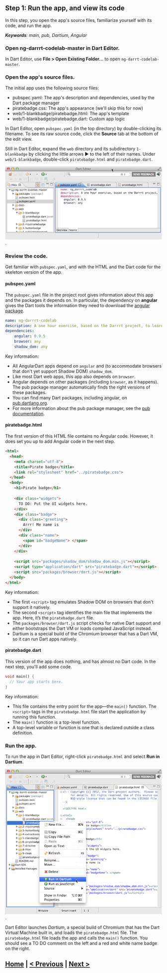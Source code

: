 ## Step 1: Run the app, and view its code

In this step, you open the app's source files, familiarize yourself with its code,
and run the app.

_**Keywords**: main, pub, Dartium, Angular_


### Open ng-darrrt-codelab-master in Dart Editor.

In Dart Editor, use **File > Open Existing Folder...** to open
`ng-darrt-codelab-master`.

### Open the app's source files.

The initial app uses the following source files:
* pubspec.yaml: The app's description and dependencies, used by the Dart package manager
* piratebadge.css: The app's appearance (we'll skip this for now)
* web/1-blankbadge/piratebadge.html: The app's template
* web/1-blankbadge/piratebadge.dart: Custom app logic

In Dart Editor, open `pubspec.yaml` (in the top directory) by
double-clicking its filename.
To see its raw source code,
click the **Source** tab at the bottom of the edit view.

Still in Dart Editor,
expand the `web` directory and its subdirectory `1-blankbadge` by
clicking the little arrows ► to the left of their names.
Under `web/1-blankbadge`,
double-click `piratebadge.html` and `piratebadge.dart`.

![Open 3 source files](img/openfiles.png).

### Review the code.

Get familiar with `pubspec.yaml`, and with the HTML and the Dart code
for the skeleton version of the app.

#### pubspec.yaml

The `pubspec.yaml` file in the project root gives information
about this app and the packages it depends on.
In particular, the dependency on **angular** gives the Dart tools
the information they need to download the
[angular package](https://pub.dartlang.org/packages/angular).

``` yaml
name: ng-darrrt-codelab
description: A one hour exercise, based on the Darrrt project, to learn AngularDart.
dependencies:
    angular: 0.9.5
    browser: any
    shadow_dom: any
```

Key information:

* All AngularDart apps depend on `angular` and
  (to accommodate browsers that don't yet support Shadow DOM) `shadow_dom`.
* Like most Dart web apps, this app also depends on `browser`.
* Angular depends on other packages (including `browser`, as it happens).
  The pub package manager automatically finds the right versions of these packages.
* You can find many Dart packages, including angular,
  on [pub.dartlang.org](http://pub.dartlang.org/).
* For more information about the pub package manager, see the
  [pub documentation](https://www.dartlang.org/tools/pub/).


#### piratebadge.html

The first version of this HTML file contains no Angular code.
However, it does set you up to add Angular code in the next step.

```HTML
<html>
  <head>
    <meta charset="utf-8">
    <title>Pirate badge</title>
    <link rel="stylesheet" href="../piratebadge.css">
  </head>
  <body>
    <h1>Pirate badge</h1>

    <div class="widgets">
      TO DO: Put the UI widgets here.
    </div>
    <div class="badge">
      <div class="greeting">
        Arrr! Me name is
      </div>
      <div class="name">
        <span id="badgeName"> </span>
      </div>
    </div>

    <script src="packages/shadow_dom/shadow_dom.min.js"></script>
    <script type="application/dart" src="piratebadge.dart"></script>
    <script src="packages/browser/dart.js"></script>
  </body>
</html>
```
Key information:
- The first `<script>` tag emulates Shadow DOM on browsers that don't support it natively.
- The second `<script>` tag identifies the main file that implements the app.
  Here, it’s the `piratebadge.dart` file.
- The `packages/browser/dart.js` script checks for native Dart support and
  either bootstraps the Dart VM or loads compiled JavaScript instead.
- Dartium is a special build of the Chromium browser
  that has a Dart VM, so it can run Dart apps natively.

#### piratebadge.dart

This version of the app does nothing,
and has almost no Dart code.
In the next step, you'll add some code.

```Dart
void main() {
  // Your app starts here.
}
```

Key information:
* This file contains the entry point for the app—the `main()` function.
  The `<script>` tags in the `piratebadge.html` file start the application
  by running this function.
* The `main()` function is a top-level function.
* A top-level variable or function is one that is declared outside
  a class definition.

### Run the app.

To run the app in Dart Editor, right-click `piratebadge.html` and select **Run in Dartium**.

![Click the run button](img/clickrun.png).

Dart Editor launches _Dartium_, a special build of Chromium that has the Dart Virtual Machine built in, and loads the `piratebadge.html` file.
The `piratebadge.html` file loads the app and calls the `main()` function.
You should see a TO DO comment on the left and a red and white name badge on the right.

## [Home](../README.md) | [< Previous](step-0.md) | [Next >](step-2.md)
